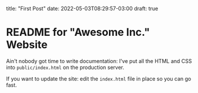 title: "First Post"
date: 2022-05-03T08:29:57-03:00
draft: true

# README for "Awesome Inc." Website

   Ain't nobody got time to write documentation: I've put all the HTML and CSS into `public/index.html` on the production server.

   If you want to update the site: edit the `index.html` file in place so you can go fast.
   
   
